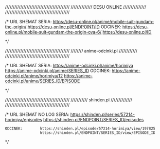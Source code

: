   //////////////////////////////////////////
 ////////////// DESU ONLINE ///////////////
//////////////////////////////////////////

/*
    URL SHEMAT
    SERIA:      https://desu-online.pl/anime/mobile-suit-gundam-the-origin/
                https://desu-online.pl/ENDPOINT/ID
    ODCINEK:    https://desu-online.pl/mobile-suit-gundam-the-origin-ova-6/
                https://desu-online.pl/ID

 */



   //////////////////////////////////////////
 ////////   anime-odcinki.pl   ////////////
//////////////////////////////////////////

/*
    URL SHEMAT
    SERIA:      https://anime-odcinki.pl/anime/horimiya
                https://anime-odcinki.pl/anime/SERIES_ID
    ODCINEK:    https://anime-odcinki.pl/anime/horimiya/12
                https://anime-odcinki.pl/anime/SERIES_ID/EPISODE

 */


   //////////////////////////////////////////
 ///////////   shinden.pl    //////////////
//////////////////////////////////////////

/*
    URL SHEMAT
    NO LOG
    SERIA:          https://shinden.pl/series/57214-horimiya/episodes
                    https://shinden.pl/ENDPOINT/SERIES_ID/episodes

    ODCINEK:        https://shinden.pl/episode/57214-horimiya/view/197825
                    https://shinden.pl/ENDPOINT/SERIES_ID/view/EPISODE_ID

 */